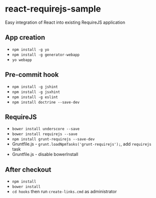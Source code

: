 react-requirejs-sample
======================

Easy integration of React into existing RequireJS application

App creation
------------

- `npm install -g yo`
- `npm install -g generator-webapp`
- `yo webapp`

Pre-commit hook
---------------
- `npm install -g jshint`
- `npm install -g jsxhint`
- `npm install -g eslint`
- `npm install doctrine --save-dev`

RequireJS
---------

- `bower install underscore --save`
- `bower install requirejs --save`
- `npm install grunt-requirejs --save-dev`
- Gruntfile.js - `grunt.loadNpmTasks('grunt-requirejs');`, add `requirejs` task
- Gruntfile.js - disable bowerInstall

After checkout
--------------

- `npm install`
- `bower install`
- `cd hooks` then run `create-links.cmd` as administrator
